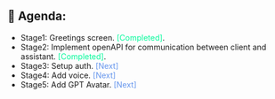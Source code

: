 ## 🎯 Agenda:
* Stage1: Greetings screen. <span style="color:mediumspringgreen">[Completed]</span>.
* Stage2: Implement openAPI for communication between client and assistant. <span style="color:mediumspringgreen">[Completed]</span>.
* Stage3: Setup auth. <span style="color:cornflowerblue">[Next]</span>
* Stage4: Add voice. <span style="color:cornflowerblue">[Next]</span>
* Stage5: Add GPT Avatar. <span style="color:cornflowerblue">[Next]</span>
